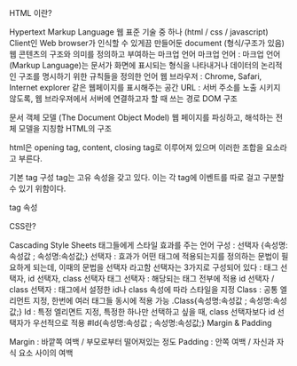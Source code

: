 HTML 이란?

Hypertext Markup Language
웹 표준 기술 중 하나 (html / css / javascript)
Client인 Web browser가 인식할 수 있게끔 만들어둔 document (형식/구조가 있음)
웹 콘텐츠의 구조와 의미를 정의하고 부여하는 마크업 언어
마크업 언어 : 마크업 언어(Markup Language)는 문서가 화면에 표시되는 형식을 나타내거나 데이터의 논리적인 구조를 명시하기 위한 규칙들을 정의한 언어
웹 브라우저 : Chrome, Safari, Internet explorer 같은 웹페이지를 표시해주는 공간
URL : 서버 주소를 노출 시키지 않도록, 웹 브라우져에서 서버에 연결하고자 할 때 쓰는 경로
DOM 구조

문서 객체 모델 (The Document Object Model)
웹 페이지를 파싱하고, 해석하는 전체 모델을 지칭함
HTML의 구조

html은 opening tag, content, closing tag로 이루어져 있으며 이러한 조합을 요소라고 부른다.

기본 tag 구성
tag는 고유 속성을 갖고 있다. 이는 각 tag에 이벤트를 따로 걸고 구분할 수 있기 위함이다.

tag 속성

CSS란?

Cascading Style Sheets
태그들에게 스타일 효과를 주는 언어
구성 : 선택자 {속성명:속성값 ; 속성명:속성값;}
선택자 : 효과가 어떤 태그에 적용되는지를 정의하는 문법이 필요하게 되는데, 이때의 문법을 선택자 라고함
선택자는 3가지로 구성되어 있다 : 태그 선택자, id 선택자, class 선택자
태그 선택자 : 해당되는 태그 전부에 적용
id 선택자 / class 선택자 : 태그에서 설정한 id나 class 속성에 따라 스타일을 지정
Class : 공통 엘리먼트 지정, 한번에 여러 태그들 동시에 적용 가능
.Class{속성명:속성값 ; 속성명:속성값;}
Id : 특정 엘리면트 지정, 특정한 하나만 선택하고 싶을 때, class 선택자보다 id 선택자가 우선적으로 적용
#Id{속성명:속성값 ; 속성명:속성값;}
Margin & Padding

Margin : 바깥쪽 여백 / 부모로부터 떨어져있는 정도
Padding : 안쪽 여백 / 자신과 자식 요소 사이의 여백
